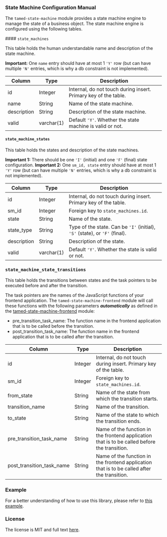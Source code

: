 ### State Machine Configuration Manual

The `tamed-state-machine` module provides a state machine engine to manage the state of a business object. The state machine engine is configured using the following tables.


#### `state_machines`

This table holds the human understandable name and description of the state machine.

**Important:** One `name` entry should have at most 1 `'Y'` row (but can have multiple `'N'` entries, which is why a db constraint is not implemented).

| Column | Type | Description |
| --- | --- | --- |
| id | Integer | Internal, do not touch during insert. Primary key of the table. |
| name | String | Name of the state machine. |
| description | String | Description of the state machine. |
| valid | varchar(1) | Default `'Y'`. Whether the state machine is valid or not.|

#### `state_machine_states`

This table holds the states and description of the state machines.

**Important 1:** There should be one `'I'` (initial) and one `'F'` (final) state configuration.
**Important 2:** One `sm_id, state` entry should have at most 1 `'Y'` row (but can have multiple `'N'` entries, which is why a db constraint is not implemented).

| Column | Type | Description |
| --- | --- | --- |
| id | Integer | Internal, do not touch during insert. Primary key of the table. |
| sm_id | Integer | Foreign key to `state_machines.id`. |
| state | String | Name of the state. |
| state_type | String | Type of the state. Can be `'I'` (initial), `'S'` (state), or `'F'` (final). |
| description | String | Description of the state. |
| valid | varchar(1) | Default `'Y'`. Whether the state is valid or not.|

### `state_machine_state_transitions`

This table holds the transitions between states and the task pointers to be executed before and after the transition.

The task pointers are the names of the JavaScript functions of your frontend application. The `tamed-state-machine-frontend` module will call these functions with the following parameters ***automatically*** as defined in the [tamed-state-machine-frontend](../frontend/README.md) module:

* pre_transition_task_name: The function name in the frontend application that is to be called before the transition.
* post_transition_task_name: The function name in the frontend application that is to be called after the transition.

| Column | Type | Description |
| --- | --- | --- |
| id | Integer | Internal, do not touch during insert. Primary key of the table. |
| sm_id | Integer | Foreign key to `state_machines.id`. |
| from_state | String | Name of the state from which the transition starts. |
| transition_name | String | Name of the transition. |
| to_state | String | Name of the state to which the transition ends. |
| pre_transition_task_name | String | Name of the function in the frontend application that is to be called before the transition. |
| post_transition_task_name | String | Name of the function in the frontend application that is to be called after the transition. |


### Example

For a better understanding of how to use this library, please refer to [this example](../example/README.md).

### License

The license is MIT and full text [here](LICENSE).

